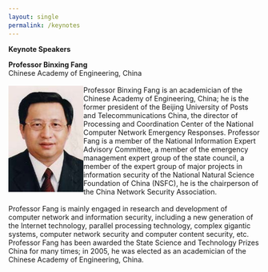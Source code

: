```yaml
---
layout: single
permalink: /keynotes
---
```

**Keynote Speakers**

**Professor Binxing Fang**<br/>
Chinese Academy of Engineering, China<br/><br/>
<img src="/assets/images/binxing_fang.jpg" style="float:left" alt="Professor Binxing Fang"/> Professor Binxing Fang is an academician of the Chinese Academy of Engineering, China; he is the former president of the Beijing University of Posts and Telecommunications China, the director of Processing and Coordination Center of the National Computer Network Emergency Responses. Professor Fang is a member of the National Information Expert Advisory Committee, a member of the emergency management expert group of the state council, a member of the expert group of major projects in information security of the National Natural Science Foundation of China (NSFC), he is the chairperson of the China Network Security Association.<br/><br/>
Professor Fang is mainly engaged in research and development of computer network and information security, including a new generation of the Internet technology, parallel processing technology, complex gigantic systems, computer network security and computer content security, etc. Professor Fang has been awarded the State Science and Technology Prizes China for many times; in 2005, he was elected as an academician of the Chinese Academy of Engineering, China.
